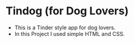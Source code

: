 # Tindog (for Dog Lovers)
- This is a Tinder style app for dog lovers.
- In this Project I used simple HTML and CSS.
